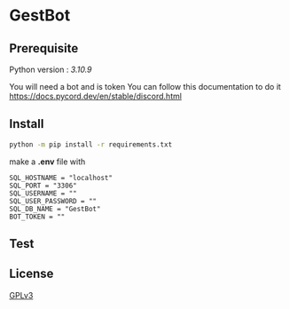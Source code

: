 # GestBot

## Prerequisite

Python version : *3.10.9*

You will need a bot and is token 
You can follow this documentation to do it 
https://docs.pycord.dev/en/stable/discord.html

## Install

``` Bash
python -m pip install -r requirements.txt
```
make a **.env** file with
``` Env
SQL_HOSTNAME = "localhost"
SQL_PORT = "3306"
SQL_USERNAME = ""
SQL_USER_PASSWORD = ""
SQL_DB_NAME = "GestBot"
BOT_TOKEN = ""
```

## Test


## License

[GPLv3](https://choosealicense.com/licenses/gpl-3.0/)
